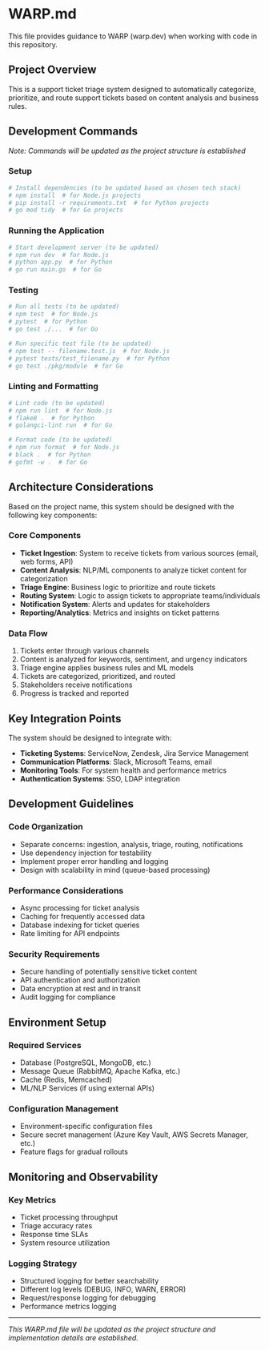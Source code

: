 # WARP.md

This file provides guidance to WARP (warp.dev) when working with code in this repository.

## Project Overview

This is a support ticket triage system designed to automatically categorize, prioritize, and route support tickets based on content analysis and business rules.

## Development Commands

*Note: Commands will be updated as the project structure is established*

### Setup
```powershell
# Install dependencies (to be updated based on chosen tech stack)
# npm install  # for Node.js projects
# pip install -r requirements.txt  # for Python projects
# go mod tidy  # for Go projects
```

### Running the Application
```powershell
# Start development server (to be updated)
# npm run dev  # for Node.js
# python app.py  # for Python
# go run main.go  # for Go
```

### Testing
```powershell
# Run all tests (to be updated)
# npm test  # for Node.js
# pytest  # for Python
# go test ./...  # for Go

# Run specific test file (to be updated)
# npm test -- filename.test.js  # for Node.js
# pytest tests/test_filename.py  # for Python
# go test ./pkg/module  # for Go
```

### Linting and Formatting
```powershell
# Lint code (to be updated)
# npm run lint  # for Node.js
# flake8 .  # for Python
# golangci-lint run  # for Go

# Format code (to be updated)
# npm run format  # for Node.js
# black .  # for Python
# gofmt -w .  # for Go
```

## Architecture Considerations

Based on the project name, this system should be designed with the following key components:

### Core Components
- **Ticket Ingestion**: System to receive tickets from various sources (email, web forms, API)
- **Content Analysis**: NLP/ML components to analyze ticket content for categorization
- **Triage Engine**: Business logic to prioritize and route tickets
- **Routing System**: Logic to assign tickets to appropriate teams/individuals
- **Notification System**: Alerts and updates for stakeholders
- **Reporting/Analytics**: Metrics and insights on ticket patterns

### Data Flow
1. Tickets enter through various channels
2. Content is analyzed for keywords, sentiment, and urgency indicators
3. Triage engine applies business rules and ML models
4. Tickets are categorized, prioritized, and routed
5. Stakeholders receive notifications
6. Progress is tracked and reported

## Key Integration Points

The system should be designed to integrate with:
- **Ticketing Systems**: ServiceNow, Zendesk, Jira Service Management
- **Communication Platforms**: Slack, Microsoft Teams, email
- **Monitoring Tools**: For system health and performance metrics
- **Authentication Systems**: SSO, LDAP integration

## Development Guidelines

### Code Organization
- Separate concerns: ingestion, analysis, triage, routing, notifications
- Use dependency injection for testability
- Implement proper error handling and logging
- Design with scalability in mind (queue-based processing)

### Performance Considerations
- Async processing for ticket analysis
- Caching for frequently accessed data
- Database indexing for ticket queries
- Rate limiting for API endpoints

### Security Requirements
- Secure handling of potentially sensitive ticket content
- API authentication and authorization
- Data encryption at rest and in transit
- Audit logging for compliance

## Environment Setup

### Required Services
- Database (PostgreSQL, MongoDB, etc.)
- Message Queue (RabbitMQ, Apache Kafka, etc.)
- Cache (Redis, Memcached)
- ML/NLP Services (if using external APIs)

### Configuration Management
- Environment-specific configuration files
- Secure secret management (Azure Key Vault, AWS Secrets Manager, etc.)
- Feature flags for gradual rollouts

## Monitoring and Observability

### Key Metrics
- Ticket processing throughput
- Triage accuracy rates
- Response time SLAs
- System resource utilization

### Logging Strategy
- Structured logging for better searchability
- Different log levels (DEBUG, INFO, WARN, ERROR)
- Request/response logging for debugging
- Performance metrics logging

---

*This WARP.md file will be updated as the project structure and implementation details are established.*
